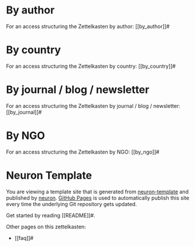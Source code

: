 # By author

For an access structuring the Zettelkasten by author: [[by_author]]#

# By country

For an access structuring the Zettelkasten by country: [[by_country]]#

# By journal / blog / newsletter

For an access structuring the Zettelkasten by journal / blog / newsletter: [[by_journal]]#

# By NGO

For an access structuring the Zettelkasten by NGO: [[by_ngo]]#

# Neuron Template

You are viewing a template site that is generated from [neuron-template](https://github.com/srid/neuron-template) and published by [neuron](https://neuron.zettel.page/). [GitHub Pages](https://pages.github.com/) is used to automatically publish this site every time the underlying Git repository gets updated.

Get started by reading [[README]]#.

Other pages on this zettelkasten:

- [[faq]]#
